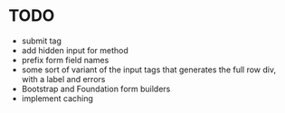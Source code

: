 # TODO

* submit tag
* add hidden input for method
* prefix form field names
* some sort of variant of the input tags that generates the full row div, with a label and errors
* Bootstrap and Foundation form builders
* implement caching

